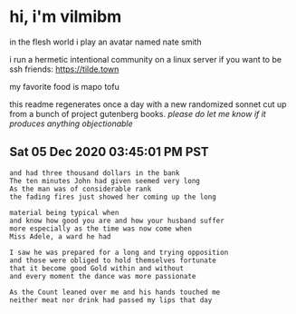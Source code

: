 # hi, i'm vilmibm

in the flesh world i play an avatar named nate smith

i run a hermetic intentional community on a linux server if you want to be ssh friends: https://tilde.town

my favorite food is mapo tofu

this readme regenerates once a day with a new randomized sonnet cut up from a bunch of project gutenberg books.
_please do let me know if it produces anything objectionable_

## Sat 05 Dec 2020 03:45:01 PM PST

    and had three thousand dollars in the bank
    The ten minutes John had given seemed very long
    As the man was of considerable rank
    the fading fires just showed her coming up the long
    
    material being typical when
    and know how good you are and how your husband suffer
    more especially as the time was now come when
    Miss Adele, a ward he had
    
    I saw he was prepared for a long and trying opposition
    and those were obliged to hold themselves fortunate
    that it become good Gold within and without
    and every moment the dance was more passionate
    
    As the Count leaned over me and his hands touched me
    neither meat nor drink had passed my lips that day
